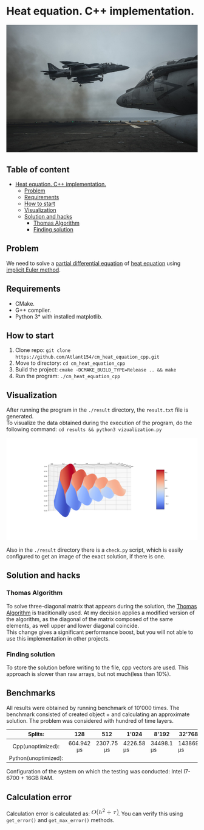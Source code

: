 # Heat equation. C++ implementation.

![Logo](docs/logo.jpg)

## Table of content

- [Heat equation. C++ implementation.](#heat-equation-c---implementation)
  * [Problem](#problem)
  * [Requirements](#requirements)
  * [How to start](#how-to-start)
  * [Visualization](#visualization)
  * [Solution and hacks](#solution-and-hacks)
    + [Thomas Algorithm](#thomas-algorithm)
    + [Finding solution](#finding-solution)

## Problem

We need to solve a [partial differential equation](https://en.wikipedia.org/wiki/Partial_differential_equation) of [heat equation](https://en.wikipedia.org/wiki/Heat_equation) using [implicit Euler method](https://en.wikipedia.org/wiki/Backward_Euler_method).  

## Requirements

* CMake.
* G++ compiler.
* Python 3* with installed matplotlib.

## How to start

1. Clone repo: `git clone https://github.com/Atlant154/cm_heat_equation_cpp.git`
2. Move to directory: `cd cm_heat_equation_cpp`
3. Build the project: `cmake -DCMAKE_BUILD_TYPE=Release .. && make`
4. Run the program: `./cm_heat_equation_cpp`

## Visualization

After running the program in the `./result` directory, the `result.txt` file is generated.  
To visualize the data obtained during the execution of the program, do the following command: `cd results && python3 vizualization.py`

![Visualization](docs/vis.png)

Also in the `./result` directory there is a `check.py` script, which is easily configured to get an image of the exact solution,
if there is one.

## Solution and hacks

### Thomas Algorithm

To solve three-diagonal matrix that appears during the solution, the
[Thomas Algorithm](https://en.wikipedia.org/wiki/Tridiagonal_matrix_algorithm) is traditionally used.
At my decision applies a modified version of the algorithm, as the diagonal of the matrix composed of
the same elements, as well upper and lower diagonal coincide.  
This change gives a significant performance boost, but you will not able to use this implementation
in other projects.

### Finding solution

To store the solution before writing to the file, cpp vectors are used. This approach is slower than
raw arrays, but not much(less than 10%).

## Benchmarks

All results were obtained by running benchmark of 10'000 times. The benchmark consisted of created object + and calculating an approximate solution. The problem was considered with hundred of time layers.

|        Splits:       |     128    |     512    | 1'024      | 8'192      | 32'768    | 131'072 |
|:--------------------:|:----------:|:----------:|------------|------------|-----------|---------|
|   Cpp(unoptimized):  | 604.942 μs | 2307.75 μs | 4226.58 μs | 34498.1 μs | 143869 μs |         |
| Python(unoptimized): |            |            |            |            |           |         |

Configuration of the system on which the testing was conducted: Intel I7-6700 + 16GB RAM.

## Calculation error

Calculation error is calculated as: ![error](docs/error.png). You can verify this using `get_error()` and `get_max_error()` methods.
